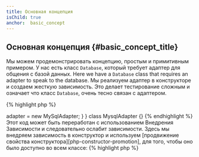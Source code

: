 ```yaml
---
title: Основная концепция
isChild: true
anchor:  basic_concept
---
```


## Основная концепция {#basic_concept_title}

Мы можем продемонстрировать концепцию, простым и примитивным примером.
У нас есть класс `Database`, который требует адаптер для общения с базой данных.
Here we have a `Database` class that requires an adapter to speak to the database. Мы реализуем адаптер в
конструкторе и создаем жесткую зависимость. Это делает тестирование сложным и означает что класс `Database`, очень тесно
связан с адаптером.

{% highlight php %}
<?php
namespace Database;

class Database
{
    protected $adapter;

    public function __construct()
    {
        $this->adapter = new MySqlAdapter;
    }
}

class MysqlAdapter {}
{% endhighlight %}

Этот код может быть переработан с использованием Внедрения Зависимости и следовательно ослабит зависимости.
Здесь мы внедряем зависимость в конструктор и используем [продвижение свойства конструктора][php-constructor-promotion], для того, чтобы оно было доступно во всем классе:

{% highlight php %}
<?php
namespace Database;

class Database
{
    public function __construct(protected MySqlAdapter $adapter)
    {

    }
}

class MysqlAdapter {}
{% endhighlight %}

Теперь мы отдаем классу `Database` его зависимость а не создаем его самого. Мы даже могли бы создать метод который принимал бы аргумент зависимости и устанавливал его этим способом, или если свойство `$adapter` было `public`, мы могли бы установить его напрямую.

[php-constructor-promotion]: https://www.php.net/manual/en/language.oop5.decon.php#language.oop5.decon.constructor.promotion
